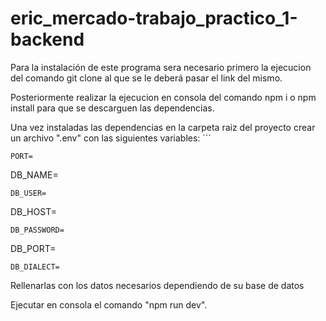 # eric_mercado-trabajo_practico_1-backend

Para la instalación de este programa sera necesario primero la ejecucion del comando git clone al que se le deberá pasar el link del mismo.

Posteriormente realizar la ejecucion en consola del comando npm i o npm install para que se descarguen las dependencias.

Una vez instaladas las dependencias en la carpeta raiz del proyecto crear un archivo ".env" con las siguientes variables:  ```
  ```
  PORT=
 ```
  DB_NAME=
   ```
  DB_USER=
 ```
  DB_HOST=
   ```
  DB_PASSWORD=
 ```
  DB_PORT=
   ```
  DB_DIALECT=
  ```
Rellenarlas con los datos necesarios dependiendo de su base de datos

Ejecutar en consola el comando "npm run dev".
